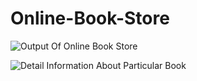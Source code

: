 # Online-Book-Store
![Output Of Online Book Store](https://github.com/user-attachments/assets/90be2290-e1fb-4fd4-8cfd-edca3ff7c0d3)


![Detail Information About Particular Book](https://github.com/user-attachments/assets/1c28a8e4-57e6-4be5-b0c0-1a5966caefe4)
